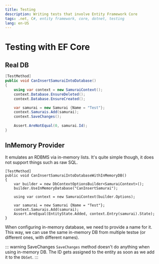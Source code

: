 ```yaml
---
title: Testing
description: Writing tests that involve Entity Framework Core
tags: .net, C#, entity framework, core, dotnet, testing
lang: en-US
---
```


# Testing with EF Core

## Real DB

```csharp
[TestMethod]
public void CanInsertSamuraiIntoDatabase()
{
    using var context = new SamuraiContext();
    context.Database.EnsureDeleted();
    context.Database.EnsureCreated();

    var samurai = new Samurai {Name = "Test"};
    context.Samurais.Add(samurai);
    context.SaveChanges();
    
    Assert.AreNotEqual(0, samurai.Id);
}
```

## InMemory Provider

It emulates an RDBMS via in-memory lists. It's quite simple though, it does not
support things such as raw SQL.

```csharp{5}
[TestMethod]
public void CanInsertSamuraiIntoDatabaseWithInMemoryDB()
{
    var builder = new DbContextOptionsBuilder<SamuraiContext>();
    builder.UseInMemoryDatabase("CanInsertSamurai");
    
    using var context = new SamuraiContext(builder.Options);

    var samurai = new Samurai {Name = "Test"};
    context.Samurais.Add(samurai);
    Assert.AreEqual(EntityState.Added, context.Entry(samurai).State);
}
```

When configuring in-memory database, we need to provide a name for it. This way,
we can use the same in-memory DB from multiple testse (or different ones, with
different names).

::: warning SaveChanges
`SaveChanges` method doesn't do anything when using in-memory DB. The ID gets
assigned to the entity as soon as we add it to the `DbSet`.
:::